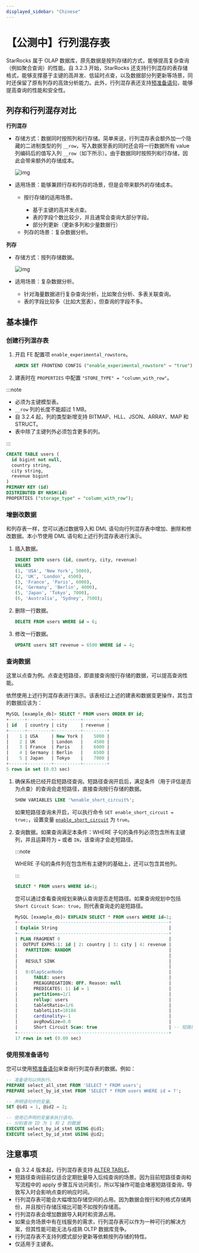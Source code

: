 ```yaml
---
displayed_sidebar: "Chinese"
---
```


# 【公测中】行列混存表

StarRocks 属于 OLAP 数据库，原先数据是按列存储的方式，能够提高复杂查询（例如聚合查询）的性能。自 3.2.3 开始，StarRocks 还支持行列混存的表存储格式，能够支撑基于主键的高并发、低延时点查，以及数据部分列更新等场景，同时还保留了原有列存的高效分析能力。此外，行列混存表还支持[预准备语句](../sql-reference/sql-statements/prepared_statement.md)，能够提高查询的性能和安全性。

## 列存和行列混存对比

**行列混存**

- 存储方式：数据同时按照列和行存储。简单来说，行列混存表会额外加一个隐藏的二进制类型的列 `__row`，写入数据至表的同时还会将一行数据所有 value 列编码后的值写入列 `__row`（如下所示）。由于数据同时按照列和行存储，因此会带来额外的存储成本。

   ![img](../assets/table_design/hybrid_table.png)

- 适用场景：能够兼顾行存和列存的场景，但是会带来额外的存储成本。<ul><li>按行存储的适用场景。</li><ul><li>基于主键的高并发点查。</li><li>表的字段个数比较少，并且通常会查询大部分字段。</li><li>部分列更新（更新多列和少量数据行）</li></ul><li>列存的场景：复杂数据分析。</li></ul>

**列存**

- 存储方式：按列存储数据。

   ![img](../assets/table_design/columnar_table.png)

- 适用场景：复杂数据分析。 <ul><li>针对海量数据进行复杂查询分析，比如聚合分析、多表关联查询。 </li><li>表的字段比较多（比如大宽表），但查询的字段不多。</li></ul>

## 基本操作

### 创建行列混存表

1. 开启 FE 配置项 `enable_experimental_rowstore`。

   ```SQL
   ADMIN SET FRONTEND CONFIG ("enable_experimental_rowstore" = "true");
   ```

2. 建表时在 `PROPERTIES` 中配置 `"STORE_TYPE" = "column_with_row"`。

:::note

- 必须为主键模型表。
- `__row` 列的长度不能超过 1 MB。
- 自 3.2.4 起，列的类型新增支持 BITMAP、HLL、JSON、ARRAY、MAP 和 STRUCT。
- 表中除了主键列外必须包含更多的列。

:::

```SQL
CREATE TABLE users (
  id bigint not null,
  country string,
  city string,
  revenue bigint
)
PRIMARY KEY (id)
DISTRIBUTED BY HASH(id)
PROPERTIES ("storage_type" = "column_with_row");
```

### 增删改数据

和列存表一样，您可以通过数据导入和 DML 语句向行列混存表中增加、删除和修改数据。本小节使用 DML 语句和上述行列混存表进行演示。

1. 插入数据。

   ```SQL
   INSERT INTO users (id, country, city, revenue)
   VALUES 
   (1, 'USA', 'New York', 5000),
   (2, 'UK', 'London', 4500),
   (3, 'France', 'Paris', 6000),
   (4, 'Germany', 'Berlin', 4000),
   (5, 'Japan', 'Tokyo', 7000),
   (6, 'Australia', 'Sydney', 7500);
   ```

2. 删除一行数据。

   ```SQL
   DELETE FROM users WHERE id = 6;
   ```

3. 修改一行数据。

   ```SQL
   UPDATE users SET revenue = 6500 WHERE id = 4;
   ```

### 查询数据

这里以点查为例。点查走短路径，即直接查询按行存储的数据，可以提高查询性能。

依然使用上述行列混存表进行演示。该表经过上述的建表和数据变更操作，其包含的数据应该为：

```SQL
MySQL [example_db]> SELECT * FROM users ORDER BY id;
+------+---------+----------+---------+
| id   | country | city     | revenue |
+------+---------+----------+---------+
|    1 | USA     | New York |    5000 |
|    2 | UK      | London   |    4500 |
|    3 | France  | Paris    |    6000 |
|    4 | Germany | Berlin   |    6500 |
|    5 | Japan   | Tokyo    |    7000 |
+------+---------+----------+---------+
5 rows in set (0.03 sec)
```

1. 确保系统已经开启短路径查询。短路径查询开启后，满足条件（用于评估是否为点查）的查询会走短路径，直接查询按行存储的数据。

   ```SQL
   SHOW VARIABLES LIKE '%enable_short_circuit%';
   ```

   如果短路径查询未开启，可以执行命令 `SET enable_short_circuit = true;`，设置变量 [`enable_short_circuit`](../reference/System_variable.md#enable_short_circuit323-及以后) 为 `true`。

2. 查询数据。如果查询满足本条件：WHERE 子句的条件列必须包含所有主键列，并且运算符为  `=` 或者 `IN`，该查询才会走短路径。

   :::note

   WHERE 子句的条件列在包含所有主键列的基础上，还可以包含其他列。

   :::

   ```SQL
   SELECT * FROM users WHERE id=1;
   ```

   您可以通过查看查询规划来确认查询是否走短路径。如果查询规划中包括 `Short Circuit Scan: true`，则代表查询走的是短路径。

   ```SQL
   MySQL [example_db]> EXPLAIN SELECT * FROM users WHERE id=1;
   +---------------------------------------------------------+
   | Explain String                                          |
   +---------------------------------------------------------+
   | PLAN FRAGMENT 0                                         |
   |  OUTPUT EXPRS:1: id | 2: country | 3: city | 4: revenue |
   |   PARTITION: RANDOM                                     |
   |                                                         |
   |   RESULT SINK                                           |
   |                                                         |
   |   0:OlapScanNode                                        |
   |      TABLE: users                                       |
   |      PREAGGREGATION: OFF. Reason: null                  |
   |      PREDICATES: 1: id = 1                              |
   |      partitions=1/1                                     |
   |      rollup: users                                      |
   |      tabletRatio=1/6                                    |
   |      tabletList=10184                                   |
   |      cardinality=-1                                     |
   |      avgRowSize=0.0                                     |
   |      Short Circuit Scan: true                           | -- 短路径查询生效
   +---------------------------------------------------------+
   17 rows in set (0.00 sec)
   ```

### 使用预准备语句

您可以使用[预准备语句](../sql-reference/sql-statements/prepared_statement.md#使用预准备语句)来查询行列混存表的数据。例如：

```SQL
-- 准备语句以供执行。
PREPARE select_all_stmt FROM 'SELECT * FROM users';
PREPARE select_by_id_stmt FROM 'SELECT * FROM users WHERE id = ?';

-- 声明语句中的变量。
SET @id1 = 1, @id2 = 2;

-- 使用已声明的变量来执行语句。
-- 分别查询 ID 为 1 和 2 的数据
EXECUTE select_by_id_stmt USING @id1;
EXECUTE select_by_id_stmt USING @id2;
```

## 注意事项

- 自 3.2.4 版本起，行列混存表支持 [ALTER TABLE](../sql-reference/sql-statements/data-definition/ALTER_TABLE.md)。
- 短路径查询目前仅适合定期批量导入后纯查询的场景。因为目前短路径查询和写流程中的 apply 步骤互斥访问索引，所以写操作可能会堵塞短路径查询，导致写入时会影响点查的响应时间。
- 行列混存表可能会大幅增加存储空间的占用。因为数据会按行和列格式存储两份，并且按行存储压缩比可能不如按列存储高。
- 行列混存表会增加数据导入耗时和资源占用。
- 如果业务场景中有在线服务的需求，行列混存表可以作为一种可行的解决方案，但其性能可能无法与成熟 OLTP 数据库竞争。
- 行列混存表不支持列模式部分更新等依赖按列存储的特性。
- 仅适用于主键表。
